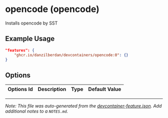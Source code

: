 
# opencode (opencode)

Installs opencode by SST

## Example Usage

```json
"features": {
    "ghcr.io/danzilberdan/devcontainers/opencode:0": {}
}
```

## Options

| Options Id | Description | Type | Default Value |
|-----|-----|-----|-----|




---

_Note: This file was auto-generated from the [devcontainer-feature.json](https://github.com/danzilberdan/devcontainers/blob/main/src/opencode/devcontainer-feature.json).  Add additional notes to a `NOTES.md`._
